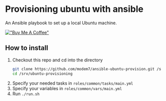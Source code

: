 # Provisioning ubuntu with ansible

An Ansible playbook to set up a local Ubuntu machine.

[!["Buy Me A Coffee"](https://www.buymeacoffee.com/assets/img/custom_images/orange_img.png)](https://www.buymeacoffee.com/modem7)

## How to install

1. Checkout this repo and cd into the directory
    ```bash
    git clone https://github.com/modem7/ansible-ubuntu-provision.git /srv/ubuntu-provisioning
    cd /srv/ubuntu-provisioning
    ```
2. Specify your needed tasks in `roles/common/tasks/main.yml`
3. Specify your variables in `roles/common/vars/main.yml`
4. Run `./run.sh`

